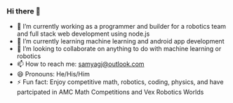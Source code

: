 ### Hi there 👋

- 🔭 I’m currently working as a programmer and builder for a robotics team and full stack web development using node.js
- 🌱 I’m currently learning machine learning and android app development
- 👯 I’m looking to collaborate on anything to do with machine learning or robotics
- 📫 How to reach me: samyagj@outlook.com
- 😄 Pronouns: He/His/Him
- ⚡ Fun fact: Enjoy competitive math, robotics, coding, physics, and have partcipated in AMC Math Competitions and Vex Robotics Worlds 

